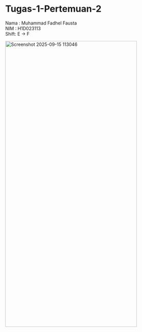 # Tugas-1-Pertemuan-2

Nama :  Muhammad Fadhel Fausta  
NIM  :  H1D023113  
Shift:  E -> F  

<img width="413" height="897" alt="Screenshot 2025-09-15 113046" src="https://github.com/user-attachments/assets/61f027e4-7c0f-4a6e-b401-d48b9296f8bd" />

